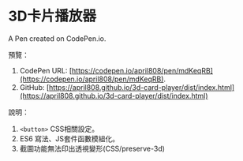 # 3D卡片播放器

A Pen created on CodePen.io.

預覽：

1. CodePen URL: [https://codepen.io/april808/pen/mdKeqRB](https://codepen.io/april808/pen/mdKeqRB).
1. GitHub: [https://april808.github.io/3d-card-player/dist/index.html](https://april808.github.io/3d-card-player/dist/index.html)

說明：

1. `<button>` CSS相關設定。
1. ES6 寫法、JS套件函數模組化。
1. 截圖功能無法印出透視變形(CSS/preserve-3d)